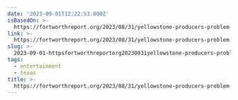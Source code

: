 ```yaml
---
date: '2023-09-01T12:22:53.000Z'
isBasedOn: >-
  https://fortworthreport.org/2023/08/31/yellowstone-producers-problem-prompts-fort-worth-to-create-film-industry-training/
link: >-
  https://fortworthreport.org/2023/08/31/yellowstone-producers-problem-prompts-fort-worth-to-create-film-industry-training/
slug: >-
  2023-09-01-httpsfortworthreportorg20230831yellowstone-producers-problem-prompts-fort-worth-to-create-film-industry-training
tags:
  - entertainment
  - texas
title: >-
  https://fortworthreport.org/2023/08/31/yellowstone-producers-problem-prompts-fort-worth-to-create-film-industry-training/
---
```


